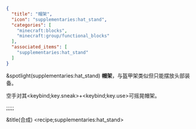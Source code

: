```json
{
  "title": "帽架",
  "icon": "supplementaries:hat_stand",
  "categories": [
    "minecraft:blocks",
    "minecraft:group/functional_blocks"
  ],
  "associated_items": [
    "supplementaries:hat_stand"
  ]
}
```

&spotlight(supplementaries:hat_stand)
**帽架**，与盔甲架类似但只能摆放头部装备。


空手对其<keybind;key.sneak>+<keybind;key.use>可摇晃帽架。

;;;;;

&title(合成)
<recipe;supplementaries:hat_stand>
